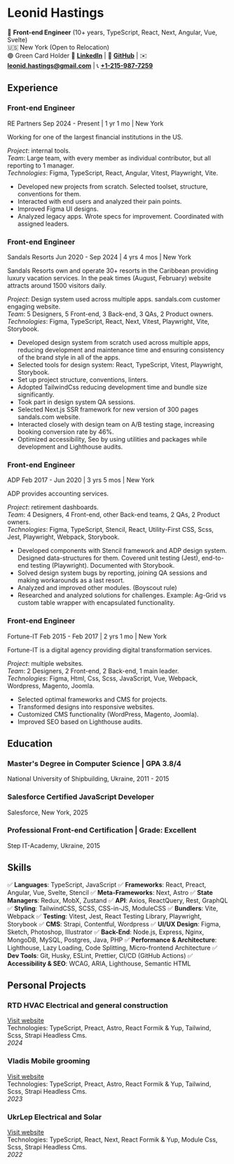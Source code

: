 # Leonid Hastings

📌 **Front-end Engineer** (10+ years, TypeScript, React, Next, Angular, Vue, Svelte)  
🇺🇸 New York (Open to Relocation)  
🟢 Green Card Holder
🔗 **[LinkedIn](https://www.linkedin.com/in/leon740/)** | 🔗 **[GitHub](https://github.com/Leon740)** | ✉️ **[leonid.hastings@gmail.com](mailto:leonid.hastings@gmail.com)** | 📞 **[+1-215-987-7259](tel:12159877259)**

## Experience

### Front-end Engineer

RE Partners
Sep 2024 - Present | 1 yr 1 mo | New York

Working for one of the largest financial institutions in the US.

_Project_: internal tools.  
_Team_: Large team, with every member as individual contributor, but all reporting to 1 manager.  
_Technologies_: Figma, TypeScript, React, Angular, Vitest, Playwright, Vite.

- Developed new projects from scratch. Selected toolset, structure, conventions for them.
- Interacted with end users and analyzed their pain points.
- Improved Figma UI designs.
- Analyzed legacy apps. Wrote specs for improvement. Coordinated with assigned leaders.

### Front-end Engineer

Sandals Resorts
Jun 2020 - Sep 2024 | 4 yrs 4 mos | New York

Sandals Resorts own and operate 30+ resorts in the Caribbean providing luxury vacation services. In the peak times (August, February) website attracts around 1500 visitors daily.

_Project_: Design system used across multiple apps. sandals.com customer engaging website.  
_Team_: 5 Designers, 5 Front-end, 3 Back-end, 3 QAs, 2 Product owners.  
_Technologies_: Figma, TypeScript, React, Next, Vitest, Playwright, Vite, Storybook.

- Developed design system from scratch used across multiple apps, reducing development and maintenance time and ensuring consistency of the brand style in all of the apps.
- Selected tools for design system: React, TypeScript, Vitest, Playwright, Storybook.
- Set up project structure, conventions, linters.
- Adopted TailwindCss reducing development time and bundle size significantly.
- Took part in design system QA sessions.
- Selected Next.js SSR framework for new version of 300 pages sandals.com website.
- Interacted closely with design team on A/B testing stage, increasing booking conversion rate by 46%.
- Optimized accessibility, Seo by using utilities and packages while development and Lighthouse audits.

### Front-end Engineer

ADP
Feb 2017 - Jun 2020 | 3 yrs 5 mos | New York

ADP provides accounting services.

_Project_: retirement dashboards.  
_Team_: 4 Designers, 4 Front-end, other Back-end teams, 2 QAs, 2 Product owners.  
_Technologies_: Figma, TypeScript, Stencil, React, Utility-First CSS, Scss, Jest, Playwright, Webpack, Storybook.

- Developed components with Stencil framework and ADP design system. Designed data-structures for them. Covered unit testing (Jest), end-to-end testing (Playwright). Documented with Storybook.
- Solved design system bugs by reporting, joining QA sessions and making workarounds as a last resort.
- Analyzed and improved other modules. (Boyscout rule)
- Researched and analyzed solutions for challenges.
  Example: Ag-Grid vs custom table wrapper with encapsulated functionality.

### Front-end Engineer

Fortune-IT
Feb 2015 - Feb 2017 | 2 yrs 1 mo | New York

Fortune-IT is a digital agency providing digital transformation services.

_Project_: multiple websites.  
_Team_: 2 Designers, 2 Front-end, 2 Back-end, 1 main leader.  
_Technologies_: Figma, Html, Css, Scss, JavaScript, Vue, Webpack, Wordpress, Magento, Joomla.

- Selected optimal frameworks and CMS for projects.
- Transformed designs into responsive websites.
- Customized CMS functionality (WordPress, Magento, Joomla).
- Improved SEO based on Lighthouse audits.

## Education

### Master's Degree in Computer Science | GPA 3.8/4

National University of Shipbuilding, Ukraine, 2011 - 2015

### Salesforce Certified JavaScript Developer

Salesforce, New York, 2025

### Professional Front-end Certification | Grade: Excellent

Step IT-Academy, Ukraine, 2015

## Skills

✅ **Languages**: TypeScript, JavaScript
✅ **Frameworks**: React, Preact, Angular, Vue, Svelte, Stencil
✅ **Meta-Frameworks**: Next, Astro
✅ **State Managers**: Redux, MobX, Zustand
✅ **API**: Axios, ReactQuery, Rest, GraphQL
✅ **Styling**: TailwindCSS, SCSS, CSS-in-JS, ModuleCSS
✅ **Bundlers**: Vite, Webpack
✅ **Testing**: Vitest, Jest, React Testing Library, Playwright, Storybook
✅ **CMS**: Strapi, Contentful, Wordpress
✅ **UI/UX Design**: Figma, Sketch, Photoshop, Illustrator
✅ **Back-End**: Node.js, Express, Nginx, MongoDB, MySQL, Postgres, Java, PHP
✅ **Performance & Architecture**: Lighthouse, Lazy Loading, Code Splitting, Micro-frontend Architecture
✅ **Dev Tools**: Git, Husky, ESLint, Prettier, CI/CD (GitHub Actions)
✅ **Accessibility & SEO**: WCAG, ARIA, Lighthouse, Semantic HTML

## Personal Projects

### RTD HVAC Electrical and general construction

[Visit website](https://rtdhvac.netlify.app)  
Technologies: TypeScript, Preact, Astro, React Formik & Yup, Tailwind, Scss, Strapi Headless Cms.  
_2024_

### Vladis Mobile grooming

[Visit website](https://vladismobilgrooming.com)  
Technologies: TypeScript, Preact, Astro, React Formik & Yup, Tailwind, Scss, Strapi Headless Cms.  
_2023_

### UkrLep Electrical and Solar

[Visit website](https://ukrlep.com)  
Technologies: TypeScript, React, Next, React Formik & Yup, Module Css, Scss, Strapi Headless Cms.  
_2022_

<!-- Front-end Engineer, Senior Frontend Developer, UI Engineer, Web Developer, Software Engineer, JavaScript, TypeScript, React, Next.js, Angular, Stencil, Vue, Astro, Gatsby, Node.js, Redux, Zustand, GraphQL, REST API, HTML5, CSS3, SCSS, Less, TailwindCSS, Bootstrap, Material UI, Mantine, Utility-First CSS, Figma, UI/UX Design, Design Systems, Component Libraries, Storybook, Responsive Design, Accessibility, WCAG, SEO Optimization, Lighthouse, Jest, Vitest, Playwright, Cypress, Unit Testing, Integration Testing, End-to-End Testing, Agile, Scrum, Jira, Git, GitHub, Bitbucket, CI/CD, Vite, Webpack, Performance Optimization, Cloud Integration, Microfrontends, Data Visualization, D3.js, High-Performance UI, Robotics, Artificial Intelligence, Machine Learning, Deep Learning, Neural Networks, Computer Vision, Autonomous Systems, Drone Software, Embedded UI, Human-Computer Interaction, Tesla, Apple, Meta, Google, Netflix, Amazon, Microsoft, OpenAI, Big Tech, Startups, Innovation, Cutting-edge Technology.
 -->
